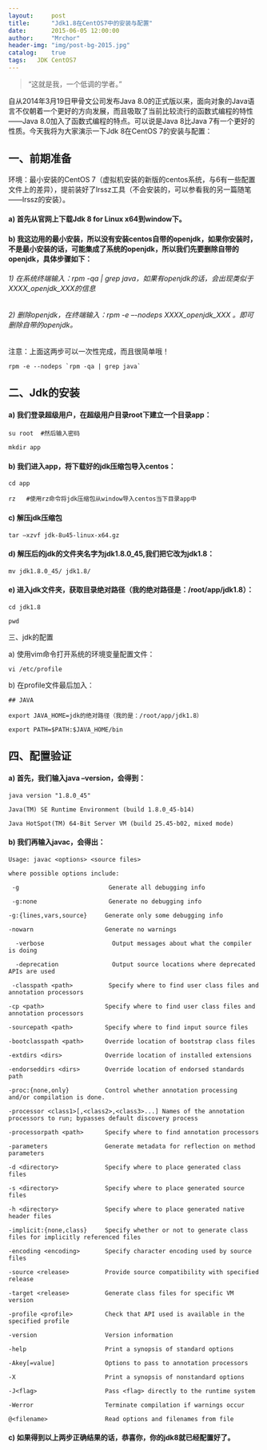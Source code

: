 ```yaml
---
layout:     post
title:      "Jdk1.8在CentOS7中的安装与配置"
date:       2015-06-05 12:00:00
author:     "Mrchor"
header-img: "img/post-bg-2015.jpg"
catalog:	true
tags:	JDK CentOS7
---
```


> “这就是我，一个低调的学者。”



自从2014年3月19日甲骨文公司发布Java 8.0的正式版以来，面向对象的Java语言不仅朝着一个更好的方向发展，而且吸取了当前比较流行的函数式编程的特性——Java 8.0加入了函数式编程的特点。可以说是Java 8比Java 7有一个更好的性质。今天我将为大家演示一下Jdk 8在CentOS 7的安装与配置：

## 一、前期准备

环境：最小安装的CentOS 7（虚拟机安装的新版的centos系统，与6有一些配置文件上的差异），提前装好了lrssz工具（不会安装的，可以参看我的另一篇随笔——lrssz的安装）。

#### a)         首先从官网上下载Jdk 8 for Linux x64到window下。

#### b)         我这边用的最小安装，所以没有安装centos自带的openjdk，如果你安装时，不是最小安装的话，可能集成了系统的openjdk，所以我们先要删除自带的openjdk，具体步骤如下：

###### 1)       在系统终端输入：rpm -qa | grep java，如果有openjdk的话，会出现类似于XXXX_openjdk_XXX的信息

###### 2)       删除openjdk，在终端输入：rpm -e –-nodeps XXXX_openjdk_XXX 。即可删除自带的openjdk。

注意：上面这两步可以一次性完成，而且很简单哦！

	rpm -e --nodeps `rpm -qa | grep java`

## 二、Jdk的安装

#### a)         我们登录超级用户，在超级用户目录root下建立一个目录app：

	su root  #然后输入密码

	mkdir app

#### b)         我们进入app，将下载好的jdk压缩包导入centos：

	cd app

	rz   #使用rz命令将jdk压缩包从window导入centos当下目录app中

#### c)         解压jdk压缩包

	tar –xzvf jdk-8u45-linux-x64.gz

#### d)         解压后的jdk的文件夹名字为jdk1.8.0_45,我们把它改为jdk1.8：

	mv jdk1.8.0_45/ jdk1.8/

#### e)         进入jdk文件夹，获取目录绝对路径（我的绝对路径是：/root/app/jdk1.8）：

	cd jdk1.8

	pwd

三、jdk的配置

a)         使用vim命令打开系统的环境变量配置文件：

	vi /etc/profile

b)         在profile文件最后加入：

	## JAVA

	export JAVA_HOME=jdk的绝对路径（我的是：/root/app/jdk1.8）

	export PATH=$PATH:$JAVA_HOME/bin

## 四、配置验证

#### a)         首先，我们输入java –version，会得到：

	java version "1.8.0_45"

	Java(TM) SE Runtime Environment (build 1.8.0_45-b14)

	Java HotSpot(TM) 64-Bit Server VM (build 25.45-b02, mixed mode)

#### b)         我们再输入javac，会得出：

	Usage: javac <options> <source files>

	where possible options include:

	 -g                         Generate all debugging info

	 -g:none                    Generate no debugging info     

 	-g:{lines,vars,source}     Generate only some debugging info

	-nowarn                    Generate no warnings

	  -verbose                   Output messages about what the compiler is doing

	  -deprecation               Output source locations where deprecated APIs are used

 	 -classpath <path>          Specify where to find user class files and annotation processors

	-cp <path>                 Specify where to find user class files and annotation processors

	-sourcepath <path>         Specify where to find input source files

	-bootclasspath <path>      Override location of bootstrap class files

	-extdirs <dirs>            Override location of installed extensions

	-endorseddirs <dirs>       Override location of endorsed standards path

	-proc:{none,only}          Control whether annotation processing and/or compilation is done.

	-processor <class1>[,<class2>,<class3>...] Names of the annotation processors to run; bypasses default discovery process

	-processorpath <path>      Specify where to find annotation processors

	-parameters                Generate metadata for reflection on method parameters

	-d <directory>             Specify where to place generated class files

	-s <directory>             Specify where to place generated source files

	-h <directory>             Specify where to place generated native header files

	-implicit:{none,class}     Specify whether or not to generate class files for implicitly referenced files

	-encoding <encoding>       Specify character encoding used by source files

	-source <release>          Provide source compatibility with specified release

	-target <release>          Generate class files for specific VM version

	-profile <profile>         Check that API used is available in the specified profile

	-version                   Version information

	-help                      Print a synopsis of standard options

	-Akey[=value]              Options to pass to annotation processors

	-X                         Print a synopsis of nonstandard options

	-J<flag>                   Pass <flag> directly to the runtime system

	-Werror                    Terminate compilation if warnings occur

	@<filename>                Read options and filenames from file

#### c)         如果得到以上两步正确结果的话，恭喜你，你的jdk8就已经配置好了。